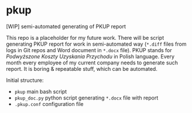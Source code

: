 # pkup
[WIP] semi-automated generating of PKUP report

This repo is a placeholder for my future work. There will be script generating PKUP report for work in semi-automated way (`*.diff` files from logs in Git repos and Word document in `*.docx` file). PKUP stands for *Podwyższone Koszty Uzyskania Przychodu* in Polish language. Every month every employee of my current company needs to generate such report. It is boring & repeatable stuff, which can be automated.

Initial structure:
* `pkup` main bash script
* `pkup_doc.py` python script generating `*.docx` file with report
* `.pkup.conf` configuration file
